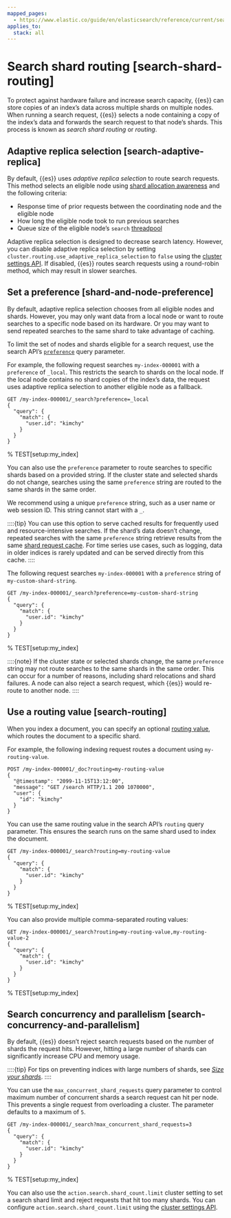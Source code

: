 ```yaml
---
mapped_pages:
  - https://www.elastic.co/guide/en/elasticsearch/reference/current/search-shard-routing.html
applies_to:
  stack: all
---
```


# Search shard routing [search-shard-routing]

To protect against hardware failure and increase search capacity, {{es}} can store copies of an index’s data across multiple shards on multiple nodes. When running a search request, {{es}} selects a node containing a copy of the index’s data and forwards the search request to that node’s shards. This process is known as *search shard routing* or *routing*.


## Adaptive replica selection [search-adaptive-replica]

By default, {{es}} uses *adaptive replica selection* to route search requests. This method selects an eligible node using [shard allocation awareness](docs-content://deploy-manage/distributed-architecture/shard-allocation-relocation-recovery/shard-allocation-awareness.md) and the following criteria:

* Response time of prior requests between the coordinating node and the eligible node
* How long the eligible node took to run previous searches
* Queue size of the eligible node’s `search` [threadpool](/reference/elasticsearch/configuration-reference/thread-pool-settings.md)

Adaptive replica selection is designed to decrease search latency. However, you can disable adaptive replica selection by setting `cluster.routing.use_adaptive_replica_selection` to `false` using the [cluster settings API](https://www.elastic.co/docs/api/doc/elasticsearch/operation/operation-cluster-put-settings). If disabled, {{es}} routes search requests using a round-robin method, which may result in slower searches.


## Set a preference [shard-and-node-preference]

By default, adaptive replica selection chooses from all eligible nodes and shards. However, you may only want data from a local node or want to route searches to a specific node based on its hardware. Or you may want to send repeated searches to the same shard to take advantage of caching.

To limit the set of nodes and shards eligible for a search request, use the search API’s [`preference`](https://www.elastic.co/docs/api/doc/elasticsearch/operation/operation-search) query parameter.

For example, the following request searches `my-index-000001` with a `preference` of `_local`. This restricts the search to shards on the local node. If the local node contains no shard copies of the index’s data, the request uses adaptive replica selection to another eligible node as a fallback.

```console
GET /my-index-000001/_search?preference=_local
{
  "query": {
    "match": {
      "user.id": "kimchy"
    }
  }
}
```
%  TEST[setup:my_index]

You can also use the `preference` parameter to route searches to specific shards based on a provided string. If the cluster state and selected shards do not change, searches using the same `preference` string are routed to the same shards in the same order.

We recommend using a unique `preference` string, such as a user name or web session ID. This string cannot start with a `_`.

::::{tip}
You can use this option to serve cached results for frequently used and resource-intensive searches. If the shard’s data doesn’t change, repeated searches with the same `preference` string retrieve results from the same [shard request cache](/reference/elasticsearch/configuration-reference/shard-request-cache-settings.md). For time series use cases, such as logging, data in older indices is rarely updated and can be served directly from this cache.
::::


The following request searches `my-index-000001` with a `preference` string of `my-custom-shard-string`.

```console
GET /my-index-000001/_search?preference=my-custom-shard-string
{
  "query": {
    "match": {
      "user.id": "kimchy"
    }
  }
}
```
%  TEST[setup:my_index]

::::{note}
If the cluster state or selected shards change, the same `preference` string may not route searches to the same shards in the same order. This can occur for a number of reasons, including shard relocations and shard failures. A node can also reject a search request, which {{es}} would re-route to another node.
::::



## Use a routing value [search-routing]

When you index a document, you can specify an optional [routing value](/reference/elasticsearch/mapping-reference/mapping-routing-field.md), which routes the document to a specific shard.

For example, the following indexing request routes a document using `my-routing-value`.

```console
POST /my-index-000001/_doc?routing=my-routing-value
{
  "@timestamp": "2099-11-15T13:12:00",
  "message": "GET /search HTTP/1.1 200 1070000",
  "user": {
    "id": "kimchy"
  }
}
```

You can use the same routing value in the search API’s `routing` query parameter. This ensures the search runs on the same shard used to index the document.

```console
GET /my-index-000001/_search?routing=my-routing-value
{
  "query": {
    "match": {
      "user.id": "kimchy"
    }
  }
}
```
%  TEST[setup:my_index]

You can also provide multiple comma-separated routing values:

```console
GET /my-index-000001/_search?routing=my-routing-value,my-routing-value-2
{
  "query": {
    "match": {
      "user.id": "kimchy"
    }
  }
}
```
%  TEST[setup:my_index]


## Search concurrency and parallelism [search-concurrency-and-parallelism]

By default, {{es}} doesn’t reject search requests based on the number of shards the request hits. However, hitting a large number of shards can significantly increase CPU and memory usage.

::::{tip}
For tips on preventing indices with large numbers of shards, see [*Size your shards*](docs-content://deploy-manage/production-guidance/optimize-performance/size-shards.md).
::::


You can use the `max_concurrent_shard_requests` query parameter to control maximum number of concurrent shards a search request can hit per node. This prevents a single request from overloading a cluster. The parameter defaults to a maximum of `5`.

```console
GET /my-index-000001/_search?max_concurrent_shard_requests=3
{
  "query": {
    "match": {
      "user.id": "kimchy"
    }
  }
}
```
%  TEST[setup:my_index]

You can also use the `action.search.shard_count.limit` cluster setting to set a search shard limit and reject requests that hit too many shards. You can configure `action.search.shard_count.limit` using the [cluster settings API](https://www.elastic.co/docs/api/doc/elasticsearch/operation/operation-cluster-put-settings).

